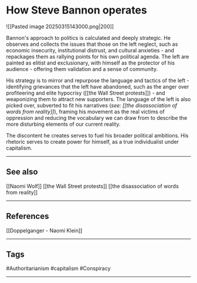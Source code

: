 # How Steve Bannon operates

![[Pasted image 20250315143000.png|200]]

Bannon's approach to politics is calculated and deeply strategic. He observes and collects the issues that those on the left neglect, such as economic insecurity, institutional distrust, and cultural anxieties - and repackages them as rallying points for his own political agenda. The left are painted as elitist and exclusionary, with himself as the protector of his audience - offering them validation and a sense of community.

His strategy is to mirror and repurpose the language and tactics of the left - identifying grievances that the left have abandoned, such as the anger over profiteering and elite hypocrisy ([[the Wall Street protests]]) - and weaponizing them to attract new supporters. The language of the left is also picked over, subverted to fit his narratives (*see: [[the disassociation of words from reality]]*), framing his movement as the real victims of oppression and reducing the vocabulary we can draw from to describe the more disturbing elements of our current reality.

The discontent he creates serves to fuel his broader political ambitions. His rhetoric serves to create power for himself, as a true individualist under capitalism.

---
## See also

[[Naomi Wolf]]
[[the Wall Street protests]]
[[the disassociation of words from reality]]

---
## References

[[Doppelganger - Naomi Klein]]

---
## Tags

#Authoritarianism #capitalism #Conspiracy 

---


